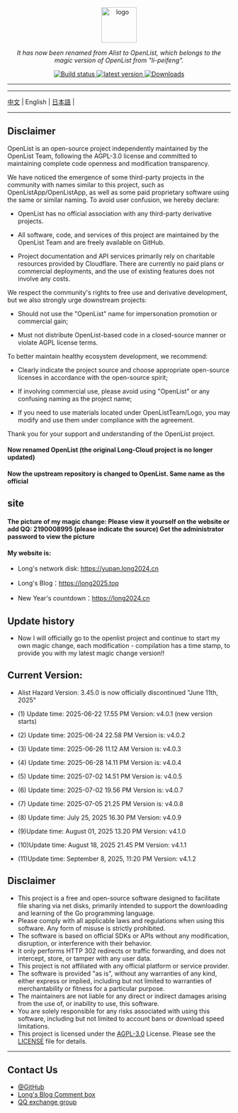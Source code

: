 <div align="center">
  <img width="80px" alt="logo" src="https://long2024.cn/image/logo-Y.png"/></a>
  <p><em>It has now been renamed from Alist to OpenList, which belongs to the magic version of OpenList from "li-peifeng".</em></p>
<div>
  <a href="https://github.com/magufo123/OpenList/actions?query=workflow%3ABuild">
    <img src="https://img.shields.io/github/actions/workflow/status/magufo123/OpenList/build.yml?branch=main" alt="Build status" />
  </a>
  <a href="https://github.com/magufo123/OpenList/releases">
    <img src="https://img.shields.io/github/release/magufo123/OpenList" alt="latest version" />
  </a>
  <a href="https://github.com/magufo123/OpenList/releases">
    <img src="https://img.shields.io/github/downloads/lyy2005a3/OpenList/total?color=%239F7AEA&logo=github" alt="Downloads" />
  </a>
</div>
</div>

---
---

 [中文](./README.md) | English | [日本語](./README_ja.md) |

---

## Disclaimer

OpenList is an open-source project independently maintained by the OpenList Team, following the AGPL-3.0 license and committed to maintaining complete code openness and modification transparency.

We have noticed the emergence of some third-party projects in the community with names similar to this project, such as OpenListApp/OpenListApp, as well as some paid proprietary software using the same or similar naming. To avoid user confusion, we hereby declare:

- OpenList has no official association with any third-party derivative projects.

- All software, code, and services of this project are maintained by the OpenList Team and are freely available on GitHub.

- Project documentation and API services primarily rely on charitable resources provided by Cloudflare. There are currently no paid plans or commercial deployments, and the use of existing features does not involve any costs.

We respect the community's rights to free use and derivative development, but we also strongly urge downstream projects:

- Should not use the "OpenList" name for impersonation promotion or commercial gain;

- Must not distribute OpenList-based code in a closed-source manner or violate AGPL license terms.

To better maintain healthy ecosystem development, we recommend:

- Clearly indicate the project source and choose appropriate open-source licenses in accordance with the open-source spirit;

- If involving commercial use, please avoid using "OpenList" or any confusing naming as the project name;

- If you need to use materials located under OpenListTeam/Logo, you may modify and use them under compliance with the agreement.

Thank you for your support and understanding of the OpenList project.

#### Now renamed OpenList (the original Long-Cloud project is no longer updated)

#### Now the upstream repository is changed to OpenList. Same name as the official

## site

#### The picture of my magic change: Please view it yourself on the website or add QQ: 2190008995 (please indicate the source) Get the administrator password to view the picture

#### My website is:

- Long's network disk: https://yupan.long2024.cn

- Long's Blog：https://long2025.top

- New Year's countdown：https://long2024.cn

## Update history

- Now I will officially go to the openlist project and continue to start my own magic change, each modification - compilation has a time stamp, to provide you with my latest magic change version!!

## Current Version:

- Alist Hazard Version: 3.45.0 is now officially discontinued "June 11th, 2025"

- (1) Update time: 2025-06-22 17.55 PM Version: v4.0.1 (new version starts)

- (2) Update time: 2025-06-24 22.58 PM Version is: v4.0.2

- (3) Update time: 2025-06-26 11.12 AM Version is: v4.0.3

- (4) Update time: 2025-06-28 14.11 PM Version is: v4.0.4

- (5) Update time: 2025-07-02 14.51 PM Version is: v4.0.5

- (6) Update time: 2025-07-02 19.56 PM Version is: v4.0.7

- (7) Update time: 2025-07-05 21.25 PM Version is: v4.0.8

- (8) Update time: July 25, 2025 16.30 PM Version: v4.0.9

- (9)Update time: August 01, 2025 13.20 PM Version: v4.1.0

- (10)Update time: August 18, 2025 21.45 PM Version: v4.1.1

- (11)Update time: September 8, 2025, 11:20 PM Version: v4.1.2


## Disclaimer

- This project is a free and open-source software designed to facilitate file sharing via net disks, primarily intended to support the downloading and learning of the Go programming language.
- Please comply with all applicable laws and regulations when using this software. Any form of misuse is strictly prohibited.
- The software is based on official SDKs or APIs without any modification, disruption, or interference with their behavior.
- It only performs HTTP 302 redirects or traffic forwarding, and does not intercept, store, or tamper with any user data.
- This project is not affiliated with any official platform or service provider.
- The software is provided "as is", without any warranties of any kind, either express or implied, including but not limited to warranties of merchantability or fitness for a particular purpose.
- The maintainers are not liable for any direct or indirect damages arising from the use of, or inability to use, this software.
- You are solely responsible for any risks associated with using this software, including but not limited to account bans or download speed limitations.
- This project is licensed under the [AGPL-3.0](https://www.gnu.org/licenses/agpl-3.0.txt) License. Please see the [LICENSE](./LICENSE) file for details.

---

## Contact Us

- [@GitHub](https://github.com/OpenListTeam) 
- [Long's Blog Comment box](https://long2025.top/wall/all) 
- [QQ exchange group](https://qm.qq.com/cgi-bin/qm/qr?k=eDAMuOM5uMg0PYze1hvGYaqvaa9fnVmv&jump_from=webapi&authKey=gmts3WflN2PFR5gsb+6YFsqFLTFfLt99duLtv3y4iIPC2dxbMhvSIOPxWt/IFjAq)